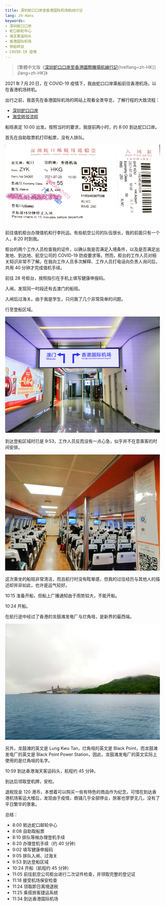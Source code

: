 ```yaml
---
title: 深圳蛇口口岸至香港国际机场航线行记
lang: zh-Hans
keywords:
- 深圳蛇口口岸
- 蛇口邮轮中心
- 海天客运码头
- 香港国际机场
- 快船转驳
- COVID-19 疫情
---
```


> [繁體中文版《[深圳蛇口口岸至香港國際機場航線行記](../){hreflang=zh-HK}]{lang=zh-HK}》

2021&#8239;年&#8239;7&#8239;月&#8239;20&#8239;日，在 COVID-19 疫情下，我由蛇口口岸乘船前往香港机场，以在香港机场转机。

出行之前，我首先在香港国际机场的网站上观看全景导览，了解行程的大致流程：

- [深圳蛇口口岸](https://www.hongkongairport.com/iwov-resources/html/aa360/sk_final_tour/SK_Final_Tour/index_tc.html)
- [海空转驳流程](https://www.hongkongairport.com/iwov-resources/html/aa360/s2a/tour_hk.html)

船班表定 10:00 出发。按照当时的要求，我提前两小时，约 8:00 到达蛇口口岸。

首先在自助取票机打印船票，没有人排队。

![蛇口口岸船票](../1.jpg)

前往值机柜台办理值机和行李托运。有些航空公司的队伍很长，我的前面只有一个人，8:20 时到我。

柜台的两个工作人员检查我的证件，以确认我是否满足入境条件，以及是否满足出发地、到达地、航空公司的 COVID-19 防疫要求等。然而，柜台的工作人员对相关知识非常不了解。在我向工作人员多次解释、工作人员打电话向负责人询问后，共用 40 分钟才完成值机手续。

前往 28 号柜台，按照指引在手机上填写健康申报码。

入闸，发现同一时段还有去澳门的船班。

入闸后过海关。由于我是学生，只问我了几个非常简单的问题。

行至登船区域。

![行至蛇口口岸登船区域](../2.jpg)

到达登船区域时已是 9:53，工作人员反而没有一点心急，似乎并不在意乘客的时间安排。

![船班内景](../3.jpg)

这次乘坐的船班非常清洁，而且航行时没有眩晕感，但我的过往经历与其他人的描述却并非如此，也许是运气较好。

10:15 准备开船，但船上广播通知由于雨势较大，不能开船。

10:24 开船。

在航行途中经过了香港的龙鼓滩发电厂与烂角咀，是新界的最西端。

![龙鼓滩发电厂与烂角咀](../4.jpg)

另外，龙鼓滩的英文是 Lung Kwu Tan，烂角咀的英文是 Black Point，而龙鼓滩发电厂的英文是 Black Point Power Station，因此，龙鼓滩发电厂的英文实际上使用的是烂角咀的名字。

10:59 到达香港海天客运码头，航程约 45 分钟。

到达后领取登机牌，安检。

退税现金 120 港币，本想着可以购买一些有特色的商品作为纪念，可惜在到达香港机场客运大楼后，发现由于疫情，商铺几乎全部停业，旅客也寥寥无几，没有了平日繁华的景象。

总结：

- 8:00 抵达蛇口邮轮中心
- 8:08 自助取船票
- 8:10 排队等候办理登机手续
- 8:20 办理登机手续（约 40 分钟）
- 9:02 填写健康申报码
- 9:05 排队入闸、过海关
- 9:53 到达登船区域
- 10:24 开船（航程约 45 分钟）
- 11:05 前往航空公司柜台进行二次证件检查，并领取完整的登记证
- 11:18 接受机场保安检查
- 11:24 领取即日离境退税
- 11:25 乘搭旅客捷运系统
- 11:34 到达香港国际机场
